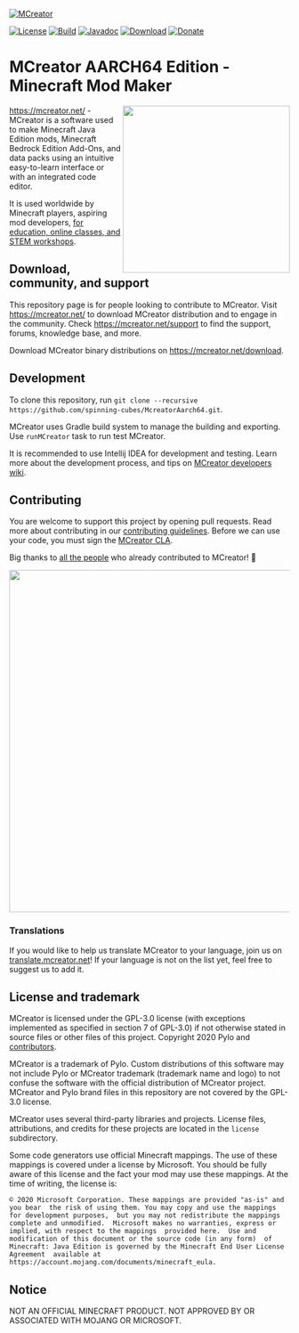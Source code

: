 [![MCreator](https://mcreator.net/image/brand/mcreator300s.png)](https://mcreator.net/)

[![License](https://img.shields.io/badge/License-GPLv3-blue.svg?style=flat-square)](https://github.com/MCreator/MCreator/blob/master/LICENSE.txt)
[![Build](https://img.shields.io/github/actions/workflow/status/MCreator/MCreator/test.yml?style=flat-square&branch=master)](https://github.com/MCreator/MCreator/actions/workflows/test.yml)
[![Javadoc](https://img.shields.io/badge/java-doc-%44cc11?style=flat-square)](https://mcreator.github.io/MCreator)
[![Download](https://img.shields.io/badge/Download-release-%2393c54b?style=flat-square)](https://mcreator.net/download)
[![Donate](https://img.shields.io/badge/Donate-%E2%99%A1-%23ff7c00?style=flat-square)](https://mcreator.net/donate)
# MCreator AARCH64 Edition - Minecraft Mod Maker

<img align="right" width="300" src="https://mcreator.net/image/about/about1.png">

https://mcreator.net/ - MCreator is a software used to make Minecraft Java Edition mods, Minecraft Bedrock Edition Add-Ons, and data packs using an intuitive easy-to-learn interface or with an integrated code editor. 

It is used worldwide by Minecraft players, aspiring mod developers, [for education, online classes, and STEM workshops](https://mcreator.net/education).

## Download, community, and support

This repository page is for people looking to contribute to MCreator. Visit https://mcreator.net/ to download MCreator distribution and to engage in the community. Check https://mcreator.net/support to find the support, forums, knowledge base, and more.

Download MCreator binary distributions on https://mcreator.net/download.

## Development

To clone this repository, run `git clone --recursive https://github.com/spinning-cubes/McreatorAarch64.git`.

MCreator uses Gradle build system to manage the building and exporting. Use `runMCreator` task to run test MCreator.

It is recommended to use Intellij IDEA for development and testing. Learn more about the development process, and 
tips on [MCreator developers wiki](https://github.com/MCreator/MCreator/wiki).

## Contributing

You are welcome to support this project by opening pull requests. Read more about contributing in our [contributing guidelines](CONTRIBUTING.md).
Before we can use your code, you must sign the [MCreator CLA](https://cla-assistant.io/MCreator/MCreator).

Big thanks to [all the people](https://github.com/MCreator/MCreator/graphs/contributors) who already contributed to MCreator! 💚

<a href="https://github.com/MCreator/MCreator/graphs/contributors">
  <img src="https://contrib.rocks/image?repo=MCreator/MCreator" width="615"/>
</a>

### Translations

If you would like to help us translate MCreator to your language, join us on [translate.mcreator.net](https://translate.mcreator.net/)! If your language is not on the list yet, feel free to suggest us to add it.

## License and trademark

MCreator is licensed under the GPL-3.0 license (with exceptions implemented as specified in section 7 of GPL-3.0) if not otherwise stated in source files or other files of this project. Copyright 2020 Pylo and [contributors](https://github.com/MCreator/MCreator/graphs/contributors).

MCreator is a trademark of Pylo. Custom distributions of this software may not include Pylo or MCreator trademark (trademark name and logo) to not confuse the software with the official distribution of MCreator project.
MCreator and Pylo brand files in this repository are not covered by the GPL-3.0 license.

MCreator uses several third-party libraries and projects. License files, attributions, and credits for these projects are located in the `license` subdirectory.

Some code generators use official Minecraft mappings. 
The use of these mappings is covered under a license by Microsoft. You should
be fully aware of this license and the fact your mod may use these mappings.
At the time of writing, the license is:

`© 2020 Microsoft Corporation. These mappings are provided "as-is" and you bear 
the risk of using them. You may copy and use the mappings for development purposes, 
but you may not redistribute the mappings complete and unmodified. 
Microsoft makes no warranties, express or implied, with respect to the mappings 
provided here.  Use and modification of this document or the source code (in any form) 
of Minecraft: Java Edition is governed by the Minecraft End User License Agreement 
available at https://account.mojang.com/documents/minecraft_eula.`

## Notice

NOT AN OFFICIAL MINECRAFT PRODUCT. NOT APPROVED BY OR ASSOCIATED WITH MOJANG OR MICROSOFT.
